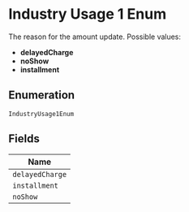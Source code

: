 
# Industry Usage 1 Enum

The reason for the amount update. Possible values:

* **delayedCharge**
* **noShow**
* **installment**

## Enumeration

`IndustryUsage1Enum`

## Fields

| Name |
|  --- |
| `delayedCharge` |
| `installment` |
| `noShow` |

